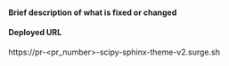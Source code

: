 

#### Brief description of what is fixed or changed

<!-- If this pull request fixes an issue, write "Fixes #NNNN" in that exact
format, e.g. "Fixes #1234". See
https://github.com/blog/1506-closing-issues-via-pull-requests . Please also
write a comment on that issue linking back to this pull request once it is
open.

OR/AND

Describe your changes here
-->

#### Deployed URL

<!-- replace <pr_number> with your pr number -->

https://pr-<pr_number>-scipy-sphinx-theme-v2.surge.sh
